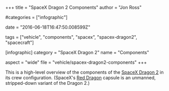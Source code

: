 +++
title = "SpaceX Dragon 2 Components"
author = "Jon Ross"

#categories = ["infographic"]

date = "2016-06-18T16:47:50.008599Z"

tags = ["vehicle", "components", "spacex", "spacex-dragon2", "spacecraft"]

[infographic]
category = "SpaceX Dragon 2"
name = "Components"

aspect = "wide"
file = "vehicle/spacex-dragon2-components"
+++

This is a high-level overview of the components of the
[SpaceX Dragon 2](/tags/spacex-dragon2) in its crew
configuration. (SpaceX's [Red Dragon](/tags/spacex-red-dragon) capsule
is an unmanned, stripped-down variant of the Dragon 2.)

<!--more-->

